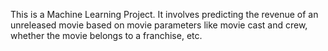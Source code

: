 This is a Machine Learning Project. It involves predicting the revenue of an unreleased movie based on movie parameters like movie cast and crew, whether the movie belongs to a franchise, etc.
